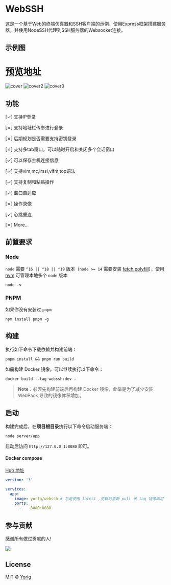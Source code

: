 # WebSSH

这是一个基于Web的终端仿真器和SSH客户端的示例，使用Express框架搭建服务器，并使用NodeSSH代理到SSH服务器的Websocket连接。

## 示例图
# [预览地址](https://ssh.yorlg.it/)

![cover](./docs/c1.png)
![cover2](./docs/c2.png)
![cover3](./docs/c3.png)

## 功能
[✓]  支持IP登录

[✗] 支持地址栏传参进行登录

[✗] 后期规划是否需要支持密钥登录

[✗] 支持多tab窗口，可以随时开启和关闭多个会话窗口

[✓] 可以保存主机连接信息

[✓] 支持vim,mc,irssi,vifm,top语法

[✓] 支持复制和粘贴操作

[✓] 窗口自适应

[✗] 操作录像

[✓] 心跳重连

[✗] More...

## 前置要求

### Node

`node` 需要 `^16 || ^18 || ^19` 版本（`node >= 14` 需要安装 [fetch polyfill](https://github.com/developit/unfetch#usage-as-a-polyfill)），使用 [nvm](https://github.com/nvm-sh/nvm) 可管理本地多个 `node` 版本

```shell
node -v
```

### PNPM
如果你没有安装过 `pnpm`
```shell
npm install pnpm -g
```

## 构建

执行如下命令下载依赖并构建前端：

```shell
pnpm install && pnpm run build
```

如需构建 Docker 镜像，可以继续执行以下命令：

```shell
docker build --tag webssh:dev .
```

>**Note**：必须先构建前端后再构建 Docker 镜像，此举是为了减少安装 WebPack 导致的镜像体积增加。

## 启动

构建完成后，在**项目根目录**执行以下命令启动服务端：

```shell
node server/app
```

启动后访问 `http://127.0.0.1:8080` 即可。

#### Docker compose

[Hub 地址](https://hub.docker.com/repository/docker/yorlg/webssh/general)

```yml
version: '3'

services:
  app:
    image: yorlg/webssh # 总是使用 latest ,更新时重新 pull 该 tag 镜像即可
    ports:
      -    8080:8080
```

## 参与贡献

感谢所有做过贡献的人!

<a href="https://github.com/Yorlg/WebSSH/graphs/contributors">
  <img src="https://contrib.rocks/image?repo=Yorlg/WebSSH" />
</a>

## License
MIT © [Yorlg](./LICENSE)
